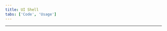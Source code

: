 ```yaml
---
title: UI Shell
tabs: ['Code', 'Usage']
---
```


<hr/>

<component 
    name="Experimental UI Shell"
    component="ui-shell"
    variation="ui-shell" 
    experimental="true"
    hasReactVersion="true"
    >
</component>
